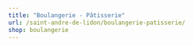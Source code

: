 ```yaml
---
title: "Boulangerie - Pâtisserie"
url: /saint-andre-de-lidon/boulangerie-patisserie/
shop: boulangerie
---
```

